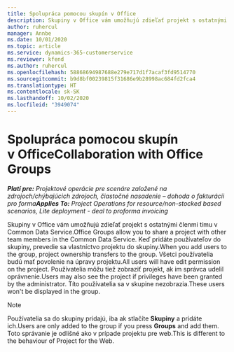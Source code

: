 ```yaml
---
title: Spolupráca pomocou skupín v Office
description: Skupiny v Office vám umožňujú zdieľať projekt s ostatnými členmi tímu v rámci Common Data Service.
author: ruhercul
manager: Annbe
ms.date: 10/01/2020
ms.topic: article
ms.service: dynamics-365-customerservice
ms.reviewer: kfend
ms.author: ruhercul
ms.openlocfilehash: 58868694987688e279e717d1f7acaf3fd9514770
ms.sourcegitcommit: b9d8bf00239815f31686e9b28998ac684fd2fca4
ms.translationtype: HT
ms.contentlocale: sk-SK
ms.lasthandoff: 10/02/2020
ms.locfileid: "3949074"
---
```

# <a name="collaboration-with-office-groups"></a><span data-ttu-id="fcef7-103">Spolupráca pomocou skupín v Office</span><span class="sxs-lookup"><span data-stu-id="fcef7-103">Collaboration with Office Groups</span></span>

<span data-ttu-id="fcef7-104">_**Platí pre:** Projektové operácie pre scenáre založené na zdrojoch/chýbajúcich zdrojoch, čiastočné nasadenie – dohoda o fakturácii pro forma_</span><span class="sxs-lookup"><span data-stu-id="fcef7-104">_**Applies To:** Project Operations for resource/non-stocked based scenarios, Lite deployment - deal to proforma invoicing_</span></span>

<span data-ttu-id="fcef7-105">Skupiny v Office vám umožňujú zdieľať projekt s ostatnými členmi tímu v Common Data Service.</span><span class="sxs-lookup"><span data-stu-id="fcef7-105">Office Groups allow you to share a project with other team members in the Common Data Service.</span></span> <span data-ttu-id="fcef7-106">Keď pridáte používateľov do skupiny, prevedie sa vlastníctvo projektu do skupiny.</span><span class="sxs-lookup"><span data-stu-id="fcef7-106">When you add users to the group, project ownership transfers to the group.</span></span> <span data-ttu-id="fcef7-107">Všetci používatelia budú mať povolenie na úpravy projektu.</span><span class="sxs-lookup"><span data-stu-id="fcef7-107">All users will have edit permission on the project.</span></span> <span data-ttu-id="fcef7-108">Používatelia môžu tiež zobraziť projekt, ak im správca udelil oprávnenie.</span><span class="sxs-lookup"><span data-stu-id="fcef7-108">Users may also see the project if privileges have been granted by the administrator.</span></span> <span data-ttu-id="fcef7-109">Títo používatelia sa v skupine nezobrazia.</span><span class="sxs-lookup"><span data-stu-id="fcef7-109">These users won't be displayed in the group.</span></span>

> [!NOTE] 
> <span data-ttu-id="fcef7-110">Používatelia sa do skupiny pridajú, iba ak stlačíte **Skupiny** a pridáte ich.</span><span class="sxs-lookup"><span data-stu-id="fcef7-110">Users are only added to the group if you press **Groups** and add them.</span></span> <span data-ttu-id="fcef7-111">Toto správanie je odlišné ako v prípade projektu pre web.</span><span class="sxs-lookup"><span data-stu-id="fcef7-111">This is different to the behaviour of Project for the Web.</span></span> 

